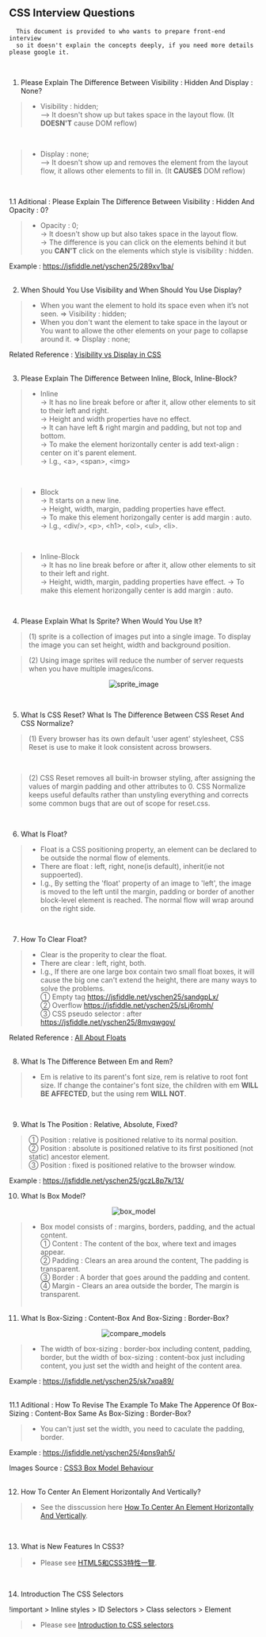 ## CSS Interview Questions

      This document is provided to who wants to prepare front-end interview
      so it doesn't explain the concepts deeply, if you need more details please google it. 
<br/>

1. Please Explain The Difference Between Visibility : Hidden And Display : None?

> - Visibility : hidden;<br/>
> –> It doesn't show up but takes space in the layout flow. (It **DOESN'T** cause DOM reflow)
<br/>

> - Display : none;<br/>
> –> It doesn't show up and removes the element from the layout flow, it allows other elements to fill in. (It **CAUSES** DOM reflow)
<br/>  

1.1 Aditional : Please Explain The Difference Between Visibility : Hidden And Opacity : 0?

> - Opacity : 0;<br/>
> -> It doesn't show up but also takes space in the layout flow.<br/>
> -> The difference is you can click on the elements behind it but you **CAN'T** click on the elements which style is visibility : hidden.

Example : https://jsfiddle.net/yschen25/289xv1ba/
<br/>
<br/>

2. When Should You Use Visibility and When Should You Use Display?

> - When you want the element to hold its space even when it’s not seen. => Visibility : hidden;<br/>
> - When you don't want the element to take space in the layout or You want to allowe the other elements on your page to collapse around it. => Display : none;
      
Related Reference : [Visibility vs Display in CSS](http://vanseodesign.com/css/visibility-vs-display/)
<br/>
<br/>

3. Please Explain The Difference Between Inline, Block, Inline-Block?

> - Inline<br/>
> -> It has no line break before or after it, allow other elements to sit to their left and right.<br/>
> -> Height and width properties have no effect.<br/>
> -> It can have left & right margin and padding, but not top and bottom.<br/>
> -> To make the element horizontally center is add text-align : center on it's parent element.<br/>
> -> I.g., \<a>, \<span>, \<img>  
<br/>

> - Block<br/>
> -> It starts on a new line.<br/>
> -> Height, width, margin, padding properties have effect.<br/>
> -> To make this element horizongally center is add margin : auto.<br/>
> -> I.g., \<div/>, \<p>, \<h1>, \<ol>, \<ul>, \<li>.
<br/>

> - Inline-Block<br/>
> -> It has no line break before or after it, allow other elements to sit to their left and right.<br/>
> -> Height, width, margin, padding properties have effect.
> -> To make this element horizongally center is add margin : auto.<br/>
<br/>

4. Please Explain What Is Sprite? When Would You Use It?

> (1) sprite is a collection of images put into a single image. To display the image you can set height, width and background position.<br/>

> (2) Using image sprites will reduce the number of server requests when you have multiple images/icons.
<p align="center">
<img src="img/google.png" alt="sprite_image" title="sprite_image">
</p>
<br/>

5. What Is CSS Reset? What Is The Difference Between CSS Reset And CSS Normalize?

> (1) Every browser has its own default 'user agent' stylesheet, CSS Reset is use to make it look consistent across browsers.
<br/>

> (2) CSS Reset removes all built-in browser styling, after assigning the values of margin padding and other attributes to 0. CSS Normalize keeps useful defaults rather than unstyling everything and corrects some common bugs that are out of scope for             reset.css.
<br/>

6. What Is Float?

> - Float is a CSS positioning property, an element can be declared to be outside the normal flow of elements.<br/>
> - There are float : left, right, none(is default), inherit(ie not suppoerted).<br/>
> - I.g., By setting the 'float' property of an image to 'left', the image is moved to the left until the margin, padding or border of another block-level element is reached. The normal flow will wrap around on the right side. 
<br/>

7. How To Clear Float?

> - Clear is the properity to clear the float.<br/>
> - There are clear : left, right, both.<br/>
> - I.g., If there are one large box contain two small float boxes, it will cause the big one can't extend the height, there are many ways to solve the problems.<br/> 
① Empty tag https://jsfiddle.net/yschen25/sandgpLx/ <br/>
② Overflow https://jsfiddle.net/yschen25/sLj6romh/ <br/>
③ CSS pseudo selector : after https://jsfiddle.net/yschen25/8mvqwgoy/ <br/>

Related Reference : [All About Floats](https://css-tricks.com/all-about-floats/)
<br/><br/>

8. What Is The Difference Between Em and Rem?

> - Em is relative to its parent's font size, rem is relative to root font size. If change the container's font size, the children with em **WILL BE AFFECTED**, but the using rem **WILL NOT**.
<br/>

9. What Is The Position : Relative, Absolute, Fixed? <br/>

> ① Position : relative is positioned relative to its normal position. <br/>
> ② Position : absolute is positioned relative to its first positioned (not static) ancestor element. <br/>
> ③ Position : fixed is positioned relative to the browser window.

Example : https://jsfiddle.net/yschen25/gczL8p7k/13/
<br/>

10. What Is Box Model?

<p align="center">
<img src="img/boxModel.png" alt="box_model" title="box_model">
</p>

> - Box model consists of : margins, borders, padding, and the actual content.<br/>
① Content : The content of the box, where text and images appear.<br/>
② Padding : Clears an area around the content, The padding is transparent.<br/>
③ Border : A border that goes around the padding and content.<br/>
④ Margin - Clears an area outside the border, The margin is transparent.
<br/><br/>

11. What Is Box-Sizing : Content-Box And Box-Sizing : Border-Box?

<p align="center">
<img src="img/compareModels.png" alt="compare_models" title="compare_models">
</p>

> - The width of box-sizing : border-box including content, padding, border, but the width of box-sizing : content-box just including content, you just set the width and height of the content area.<br/>

Example : https://jsfiddle.net/yschen25/sk7xqa89/ <br/><br/>

11.1 Aditional : How To Revise The Example To Make The Apperence Of Box-Sizing : Content-Box Same As Box-Sizing : Border-Box?<br/>

> - You can't just set the width, you need to caculate the padding, border.<br/>

Example : https://jsfiddle.net/yschen25/4pns9ah5/ <br/>

Images Source : [CSS3 Box Model Behaviour](https://crypt.codemancers.com/posts/2013-11-17-box-model-behaviour/)
<br/><br/>

12. How To Center An Element Horizontally And Vertically? <br/>

> - See the disscussion here [How To Center An Element Horizontally And Vertically](https://stackoverflow.com/questions/19461521/how-to-center-an-element-horizontally-and-vertically).
</br>

13. What is New Features In CSS3?

> - Please see [HTML5和CSS3特性一覽](https://blog.csdn.net/chandoudeyuyi/article/details/69206236).
</br>

14. Introduction The CSS Selectors

!important > Inline styles > ID Selectors > Class selectors > Element

> - Please see [Introduction to CSS selectors](https://www.creativebloq.com/css3/introduction-css-selectors-61515320)
